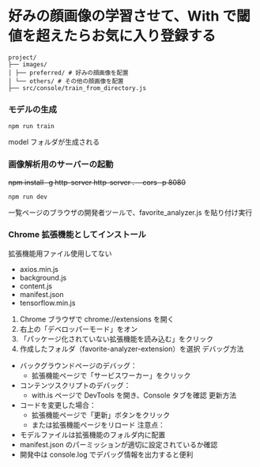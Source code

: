 # 好みの顔画像の学習させて、With で閾値を超えたらお気に入り登録する

```
project/
├── images/
│ ├── preferred/ # 好みの顔画像を配置
│ └── others/ # その他の顔画像を配置
├── src/console/train_from_directory.js
```

### モデルの生成

```
npm run train
```

model フォルダが生成される

### 画像解析用のサーバーの起動

~~npm install -g http-server
http-server . --cors -p 8080~~

```
npm run dev
```

一覧ページのブラウザの開発者ツールで、favorite_analyzer.js を貼り付け実行

### Chrome 拡張機能としてインストール

拡張機能用ファイル使用してない

- axios.min.js
- background.js
- content.js
- manifest.json
- tensorflow.min.js

1. Chrome ブラウザで chrome://extensions を開く
2. 右上の「デベロッパーモード」をオン
3. 「パッケージ化されていない拡張機能を読み込む」をクリック
4. 作成したフォルダ（favorite-analyzer-extension）を選択
   デバッグ方法

- バックグラウンドページのデバッグ：
  - 拡張機能ページで「サービスワーカー」をクリック
- コンテンツスクリプトのデバッグ：
  - with.is ページで DevTools を開き、Console タブを確認
    更新方法
- コードを変更した場合：
  - 拡張機能ページで「更新」ボタンをクリック
  - または拡張機能ページをリロード
    注意点：
- モデルファイルは拡張機能のフォルダ内に配置
- manifest.json のパーミッションが適切に設定されているか確認
- 開発中は console.log でデバッグ情報を出力すると便利
